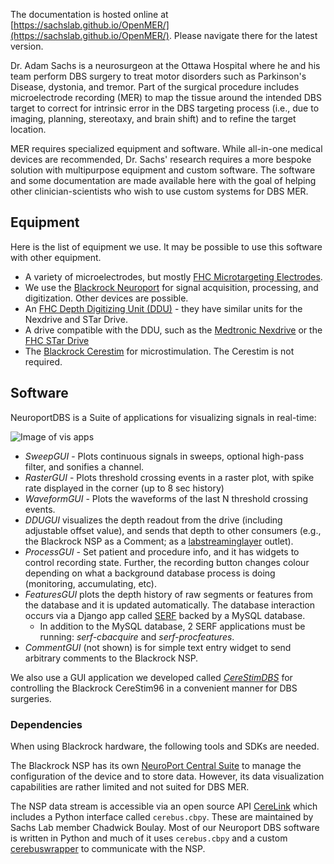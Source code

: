 The documentation is hosted online at [https://sachslab.github.io/OpenMER/](https://sachslab.github.io/OpenMER/). Please navigate there for the latest version.

Dr. Adam Sachs is a neurosurgeon at the Ottawa Hospital where he and his team perform DBS surgery to treat motor disorders such as Parkinson's Disease, dystonia, and tremor. Part of the surgical procedure includes microelectrode recording (MER) to map the tissue around the intended DBS target to correct for intrinsic error in the DBS targeting process (i.e., due to imaging, planning, stereotaxy, and brain shift) and to refine the target location.

MER requires specialized equipment and software. While all-in-one medical devices are recommended, Dr. Sachs' research requires a more bespoke solution with multipurpose equipment and custom software. The software and some documentation are made available here with the goal of helping other clinician-scientists who wish to use custom systems for DBS MER.

## Equipment

Here is the list of equipment we use. It may be possible to use this software with other equipment.

* A variety of microelectrodes, but mostly [FHC Microtargeting Electrodes](https://www.fh-co.com/product-category/microtargeting/).
* We use the [Blackrock Neuroport](https://www.blackrockmicro.com/neuroscience-research-products/neural-data-acquisition-systems/neuroport-daq-system/) for signal acquisition, processing, and digitization. Other devices are possible.
* An [FHC Depth Digitizing Unit (DDU)](https://www.fh-co.com/product/microtargeting-controller-power-assist-system-2-0/) - they have similar units for the Nexdrive and STar Drive.
* A drive compatible with the DDU, such as the [Medtronic Nexdrive](https://www.medicalexpo.com/prod/medtronic/product-70691-503248.html) or the [FHC STar Drive](https://www.fh-co.com/product/star-drive-motor-encoder-system/)
* The [Blackrock Cerestim](https://www.blackrockmicro.com/neuroscience-research-products/ephys-stimulation-systems/cerestim-96-neurostimulation-system/) for microstimulation. The Cerestim is not required.

## Software

NeuroportDBS is a Suite of applications for visualizing signals in real-time:

![Image of vis apps](https://github.com/SachsLab/OpenMER/blob/master/vis_apps_screenshot.PNG?raw=true)

* *SweepGUI* - Plots continuous signals in sweeps, optional high-pass filter, and sonifies a channel.
* *RasterGUI* - Plots threshold crossing events in a raster plot, with spike rate displayed in the corner (up to 8 sec history)
* *WaveformGUI* - Plots the waveforms of the last N threshold crossing events.
* *DDUGUI* visualizes the depth readout from the drive (including adjustable offset value), and sends that depth to other consumers (e.g., the Blackrock NSP as a Comment; as a [labstreaminglayer](https://github.com/sccn/labstreaminglayer) outlet).
* *ProcessGUI* - Set patient and procedure info, and it has widgets to control recording state. Further, the recording button changes colour depending on what a background database process is doing (monitoring, accumulating, etc).
* *FeaturesGUI* plots the depth history of raw segments or features from the database and it is updated automatically. The database interaction occurs via a Django app called [SERF](https://github.com/cboulay/SERF) backed by a MySQL database.
  * In addition to the MySQL database, 2 SERF applications must be running: *serf-cbacquire* and *serf-procfeatures*.
* *CommentGUI* (not shown) is for simple text entry widget to send arbitrary comments to the Blackrock NSP.

We also use a GUI application we developed called [*CereStimDBS*](https://github.com/CerebusOSS/CereStimDBS) for controlling the Blackrock CereStim96 in a convenient manner for DBS surgeries.

### Dependencies

When using Blackrock hardware, the following tools and SDKs are needed.

The Blackrock NSP has its own [NeuroPort Central Suite](https://www.blackrockmicro.com/technical-support/software-downloads/) to manage the configuration of the device and to store data. However, its data visualization capabilities are rather limited and not suited for DBS MER.

The NSP data stream is accessible via an open source API [CereLink](https://github.com/CerebusOSS/CereLink) which includes a Python interface called `cerebus.cbpy`. These are maintained by Sachs Lab member Chadwick Boulay. Most of our Neuroport DBS software is written in Python and much of it uses `cerebus.cbpy` and a custom [cerebuswrapper](https://github.com/SachsLab/cerebuswrapper) to communicate with the NSP.
